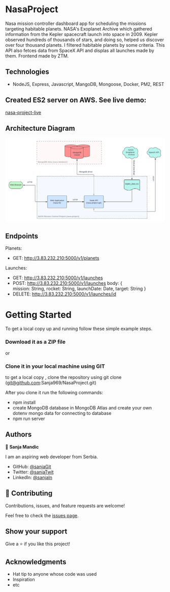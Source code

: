 # NasaProject

Nasa mission controller dashboard app for scheduling the missions targeting habitable planets. NASA's Exoplanet Archive which gathered information from the Kepler spacecraft launch into space in 2009. Kepler observed hundreds of thousands of stars, and doing so, helped us discover over four thousand planets. I filtered habitable planets by some criteria. This API also fetces data from SpaceX API and displas all launches made by them. Frontend made by ZTM.


## Technologies

- NodeJS, Express, Javascript, MangoDB, Mongoose, Docker, PM2, REST

## Created ES2 server on AWS. See live demo:

[nasa-project-live](http://3.83.232.210:5000/)

## Architecture Diagram


  <kbd>
    <img src="/assets/diagram.png" alt="book-home" width="800">
  </kbd>


## Endpoints

Planets:

- GET: http://3.83.232.210:5000/v1/planets

Launches:

- GET: http://3.83.232.210:5000/v1/launches
- POST: http://3.83.232.210:5000/v1/launches 
      body: {      
        mission: String,
        rocket: String,
        launchDate: Date,
        target: String }
- DELETE: http://3.83.232.210:5000/v1/launches/id


# Getting Started

To get a local copy up and running follow these simple example steps.


### Download it as a ZIP file
or

### Clone it in your local machine using GIT
to get a local copy , clone the repository using git clone
(git@github.com:Sanja969/NasaProject.git)

After you clone it run  the following commands:

- npm install
- create MongoDB database in MongoDB Atlas and create your own dotenv mongo data for connecting to database 
- npm run server

## Authors

👤 **Sanja Mandic**

I am an aspiring web developer from Serbia.
- GitHub: [@sanjaGit](https://github.com/Sanja969)
- Twitter: [@sanjaTwit](https://twitter.com/SanjaMandic42)
- LinkedIn: [@sanjaIn](https://linkedin.com/in/sanja-mandic-823995a2/)

## 🤝 Contributing

Contributions, issues, and feature requests are welcome!

Feel free to check the [issues page](../../issues/).

## Show your support

Give a ⭐️ if you like this project!

## Acknowledgments

- Hat tip to anyone whose code was used
- Inspiration
- etc
